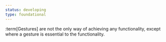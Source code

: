 ```yaml
---
status: developing
type: foundational
---
```


:term[Gestures] are not the only way of achieving any functionality, except where a gesture is essential to the functionality.